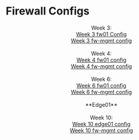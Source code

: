 # Firewall Configs

<html>
<header>
  Week 3:
  </br>
  <a href = "https://github.com/seabar24/Tech-Journal/blob/main/fw01.config.week3.txt.txt"> Week 3 fw01 Config</a>
  </br>
  <a href = "https://github.com/seabar24/Tech-Journal/blob/main/fw-mgmt.week3.txt.txt"> Week 3 fw-mgmt config</a>
  </br></br>
  Week 4:
  </br>
  <a href = "https://github.com/seabar24/Tech-Journal/blob/main/fw01.config.week4.txt"> Week 4 fw01 config</a>
  </br>
  <a href = "https://github.com/seabar24/Tech-Journal/blob/main/fw-mgmt.config.week4.txt"> Week 4 fw-mgmt config</a>
  </br></br>
  Week 6:
  </br>
  <a href = "https://github.com/seabar24/Tech-Journal/blob/main/fw01.config.week6.txt"> Week 6 fw01 config</a>
  </br>
  <a href = "https://github.com/seabar24/Tech-Journal/blob/main/fw-mgmt.config.week6.txt"> Week 6 fw-mgmt config</a>
  </br></br>
  **Edge01**
  </br></br>
  Week 10:
  </br>
  <a href = "https://github.com/seabar24/Tech-Journal/blob/main/edge01.week10config.txt"> Week 10 edge01 config</a>
  </br>
  <a href = "https://github.com/seabar24/Tech-Journal/blob/main/fw-mgmt.week10config.txt"> Week 10 fw-mgmt config</a>
</header>
</html>
